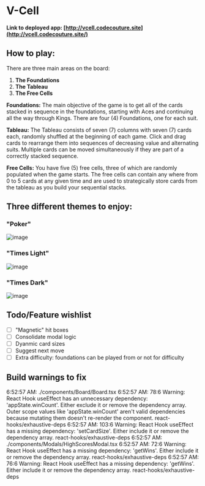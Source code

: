 # V-Cell

**Link to deployed app: [http://vcell.codecouture.site](http://vcell.codecouture.site/)**

## How to play:
There are three main areas on the board:
1. **The Foundations**
2. **The Tableau**
3. **The Free Cells**

**Foundations:**  The main objective of the game is to get all of the cards stacked in
                sequence in the foundations, starting with Aces and continuing
                all the way through Kings. There are four (4) Foundations,
                one for each suit.

**Tableau:**  The Tableau consists of seven (7) columns with seven (7) cards
                each, randomly shuffled at the beginning of each game.
               Click and drag cards to rearrange
                them into sequences of decreasing value and alternating suits.
                Multiple cards can be moved simultaneously if they are part of a
                correctly stacked sequence.

**Free Cells:** You have five (5) free cells,
                three of which are randomly populated when the game starts.
                The free cells can contain any where from 0 to 5 cards at any
                given time and are used to strategically store cards from the
                tableau as you build your sequential stacks.

## Three different themes to enjoy:

### "Poker"
![image](https://github.com/judeclark19/v-cell/assets/69258086/42ecdcc4-cc32-4e9f-b6d3-598503c8405d)

### "Times Light"
![image](https://github.com/judeclark19/v-cell/assets/69258086/40c2169c-aa63-4da3-ba88-fef5f967b45f)

### "Times Dark"
![image](https://github.com/judeclark19/v-cell/assets/69258086/4d4a6d31-d465-4ff4-9169-42a5504db69a)


## Todo/Feature wishlist

- [ ] "Magnetic" hit boxes
- [ ] Consolidate modal logic
- [ ] Dyanmic card sizes
- [ ] Suggest next move
- [ ] Extra difficulty: foundations can be played from or not for difficulty

## Build warnings to fix

6:52:57 AM: ./components/Board/Board.tsx
6:52:57 AM: 78:6 Warning: React Hook useEffect has an unnecessary dependency: 'appState.winCount'. Either exclude it or remove the dependency array. Outer scope values like 'appState.winCount' aren't valid dependencies because mutating them doesn't re-render the component. react-hooks/exhaustive-deps
6:52:57 AM: 103:6 Warning: React Hook useEffect has a missing dependency: 'setCardSize'. Either include it or remove the dependency array. react-hooks/exhaustive-deps
6:52:57 AM: ./components/Modals/HighScoresModal.tsx
6:52:57 AM: 72:6 Warning: React Hook useEffect has a missing dependency: 'getWins'. Either include it or remove the dependency array. react-hooks/exhaustive-deps
6:52:57 AM: 76:6 Warning: React Hook useEffect has a missing dependency: 'getWins'. Either include it or remove the dependency array. react-hooks/exhaustive-deps
